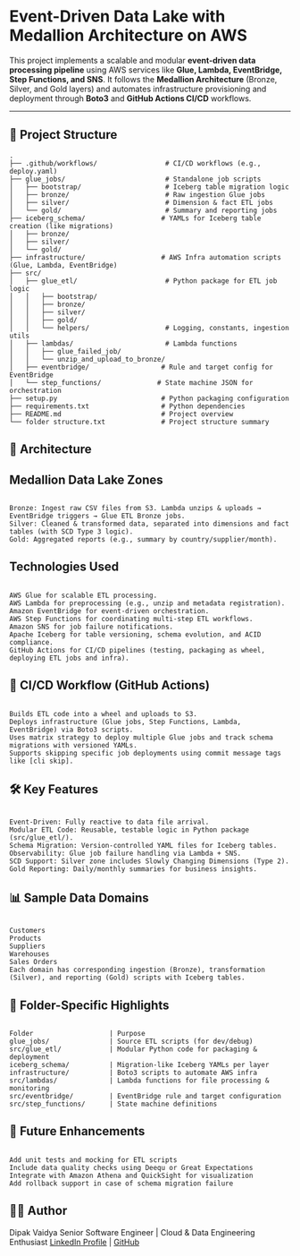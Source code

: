 # Event-Driven Data Lake with Medallion Architecture on AWS

This project implements a scalable and modular **event-driven data processing pipeline** using AWS services like **Glue, Lambda, EventBridge, Step Functions, and SNS**. It follows the **Medallion Architecture** (Bronze, Silver, and Gold layers) and automates infrastructure provisioning and deployment through **Boto3** and **GitHub Actions CI/CD** workflows.

---

## 📁 Project Structure

<pre><code>.
├── .github/workflows/                 # CI/CD workflows (e.g., deploy.yaml)
├── glue_jobs/                         # Standalone job scripts
│   ├── bootstrap/                     # Iceberg table migration logic
│   ├── bronze/                        # Raw ingestion Glue jobs
│   ├── silver/                        # Dimension & fact ETL jobs
│   └── gold/                          # Summary and reporting jobs
├── iceberg_schema/                   # YAMLs for Iceberg table creation (like migrations)
│   ├── bronze/
│   ├── silver/
│   └── gold/
├── infrastructure/                   # AWS Infra automation scripts (Glue, Lambda, EventBridge)
├── src/                              
│   ├── glue_etl/                      # Python package for ETL job logic
│   │   ├── bootstrap/
│   │   ├── bronze/
│   │   ├── silver/
│   │   ├── gold/
│   │   └── helpers/                   # Logging, constants, ingestion utils
│   ├── lambdas/                       # Lambda functions
│   │   ├── glue_failed_job/
│   │   └── unzip_and_upload_to_bronze/
│   ├── eventbridge/                  # Rule and target config for EventBridge
│   └── step_functions/              # State machine JSON for orchestration
├── setup.py                          # Python packaging configuration
├── requirements.txt                  # Python dependencies
├── README.md                         # Project overview
└── folder structure.txt              # Project structure summary
</code></pre>

## 🧱 Architecture
## Medallion Data Lake Zones
<pre><code>
Bronze: Ingest raw CSV files from S3. Lambda unzips & uploads → EventBridge triggers → Glue ETL Bronze jobs.
Silver: Cleaned & transformed data, separated into dimensions and fact tables (with SCD Type 3 logic).
Gold: Aggregated reports (e.g., summary by country/supplier/month).
</code></pre>
## Technologies Used
<pre><code>
AWS Glue for scalable ETL processing.
AWS Lambda for preprocessing (e.g., unzip and metadata registration).
Amazon EventBridge for event-driven orchestration.
AWS Step Functions for coordinating multi-step ETL workflows.
Amazon SNS for job failure notifications.
Apache Iceberg for table versioning, schema evolution, and ACID compliance.
GitHub Actions for CI/CD pipelines (testing, packaging as wheel, deploying ETL jobs and infra).
</code></pre>
## 🚀 CI/CD Workflow (GitHub Actions)
<pre><code>
Builds ETL code into a wheel and uploads to S3.
Deploys infrastructure (Glue jobs, Step Functions, Lambda, EventBridge) via Boto3 scripts.
Uses matrix strategy to deploy multiple Glue jobs and track schema migrations with versioned YAMLs.
Supports skipping specific job deployments using commit message tags like [cli skip].
</code></pre>
## 🛠️ Key Features
<pre><code>
Event-Driven: Fully reactive to data file arrival.
Modular ETL Code: Reusable, testable logic in Python package (src/glue_etl/).
Schema Migration: Version-controlled YAML files for Iceberg tables.
Observability: Glue job failure handling via Lambda + SNS.
SCD Support: Silver zone includes Slowly Changing Dimensions (Type 2).
Gold Reporting: Daily/monthly summaries for business insights.
</code></pre>
## 📊 Sample Data Domains
<pre><code>
Customers
Products
Suppliers
Warehouses
Sales Orders
Each domain has corresponding ingestion (Bronze), transformation (Silver), and reporting (Gold) scripts with Iceberg tables.
</code></pre>
## 🧩 Folder-Specific Highlights
<pre><code>
Folder                   | Purpose
glue_jobs/               | Source ETL scripts (for dev/debug)
src/glue_etl/            | Modular Python code for packaging & deployment
iceberg_schema/          | Migration-like Iceberg YAMLs per layer
infrastructure/          | Boto3 scripts to automate AWS infra
src/lambdas/             | Lambda functions for file processing & monitoring
src/eventbridge/         | EventBridge rule and target configuration
src/step_functions/      | State machine definitions
</code></pre>

## 🔁 Future Enhancements
<pre><code>
Add unit tests and mocking for ETL scripts
Include data quality checks using Deequ or Great Expectations
Integrate with Amazon Athena and QuickSight for visualization
Add rollback support in case of schema migration failure
</code></pre>
## 🧑‍💻 Author
Dipak Vaidya
Senior Software Engineer | Cloud & Data Engineering Enthusiast
<a href="https://bit.ly/2Se2UE7">LinkedIn Profile</a> | <a href="https://bit.ly/2ZaNzWp">GitHub</a>
